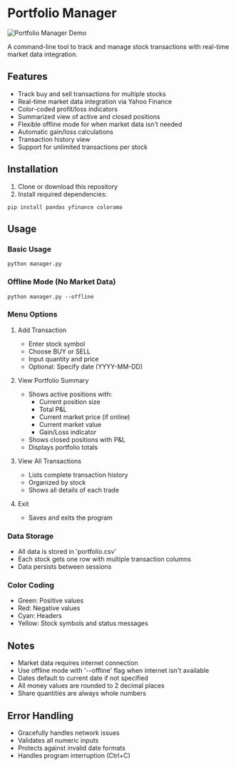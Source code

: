 # Portfolio Manager

![Portfolio Manager Demo](demo/portfolio_manger_demo.gif)

A command-line tool to track and manage stock transactions with real-time market data integration.

## Features

- Track buy and sell transactions for multiple stocks
- Real-time market data integration via Yahoo Finance
- Color-coded profit/loss indicators
- Summarized view of active and closed positions
- Flexible offline mode for when market data isn't needed
- Automatic gain/loss calculations
- Transaction history view
- Support for unlimited transactions per stock

## Installation

1. Clone or download this repository
2. Install required dependencies:
   
`pip install pandas yfinance colorama`


## Usage

### Basic Usage

`python manager.py`

### Offline Mode (No Market Data)

`python manager.py --offline`

### Menu Options

1. Add Transaction
   - Enter stock symbol
   - Choose BUY or SELL
   - Input quantity and price
   - Optional: Specify date (YYYY-MM-DD)

2. View Portfolio Summary
   - Shows active positions with:
     - Current position size
     - Total P&L
     - Current market price (if online)
     - Current market value
     - Gain/Loss indicator
   - Shows closed positions with P&L
   - Displays portfolio totals

3. View All Transactions
   - Lists complete transaction history
   - Organized by stock
   - Shows all details of each trade

4. Exit
   - Saves and exits the program

### Data Storage

- All data is stored in 'portfolio.csv'
- Each stock gets one row with multiple transaction columns
- Data persists between sessions

### Color Coding

- Green: Positive values
- Red: Negative values
- Cyan: Headers
- Yellow: Stock symbols and status messages

## Notes

- Market data requires internet connection
- Use offline mode with '--offline' flag when internet isn't available
- Dates default to current date if not specified
- All money values are rounded to 2 decimal places
- Share quantities are always whole numbers

## Error Handling

- Gracefully handles network issues
- Validates all numeric inputs
- Protects against invalid date formats
- Handles program interruption (Ctrl+C)
